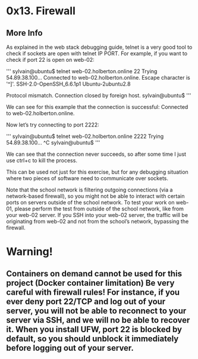 # 0x13. Firewall

## More Info

As explained in the web stack debugging guide, telnet is a very good tool to check if sockets are open with telnet IP PORT. For example, if you want to check if port 22 is open on web-02:

'''
sylvain@ubuntu$ telnet web-02.holberton.online 22
Trying 54.89.38.100...
Connected to web-02.holberton.online.
Escape character is '^]'.
SSH-2.0-OpenSSH_6.6.1p1 Ubuntu-2ubuntu2.8

Protocol mismatch.
Connection closed by foreign host.
sylvain@ubuntu$
'''

We can see for this example that the connection is successful: Connected to web-02.holberton.online.

Now let’s try connecting to port 2222:

'''
sylvain@ubuntu$ telnet web-02.holberton.online 2222
Trying 54.89.38.100...
^C
sylvain@ubuntu$
'''

We can see that the connection never succeeds, so after some time I just use ctrl+c to kill the process.

This can be used not just for this exercise, but for any debugging situation where two pieces of software need to communicate over sockets.

Note that the school network is filtering outgoing connections (via a network-based firewall), so you might not be able to interact with certain ports on servers outside of the school network. To test your work on web-01, please perform the test from outside of the school network, like from your web-02 server. If you SSH into your web-02 server, the traffic will be originating from web-02 and not from the school’s network, bypassing the firewall.


# Warning!

## Containers on demand cannot be used for this project (Docker container limitation) Be very careful with firewall rules! For instance, if you ever deny port 22/TCP and log out of your server, you will not be able to reconnect to your server via SSH, and we will no be able to recover it. When you install UFW, port 22 is blocked by default, so you should unblock it immediately before logging out of your server.
